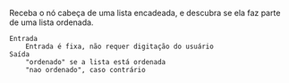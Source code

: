 Receba o nó cabeça de uma lista encadeada, e descubra se ela faz parte de uma lista ordenada.

    Entrada
        Entrada é fixa, não requer digitação do usuário
    Saída
        "ordenado" se a lista está ordenada
        "nao ordenado", caso contrário
